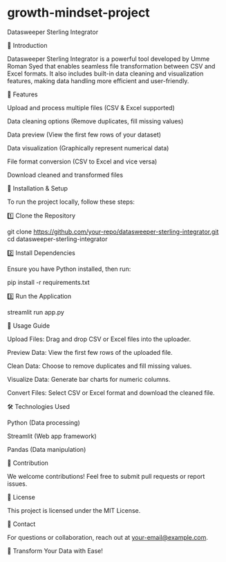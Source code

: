 # growth-mindset-project
Datasweeper Sterling Integrator

📌 Introduction

Datasweeper Sterling Integrator is a powerful tool developed by Umme Roman Syed that enables seamless file transformation between CSV and Excel formats. It also includes built-in data cleaning and visualization features, making data handling more efficient and user-friendly.

🚀 Features

Upload and process multiple files (CSV & Excel supported)

Data cleaning options (Remove duplicates, fill missing values)

Data preview (View the first few rows of your dataset)

Data visualization (Graphically represent numerical data)

File format conversion (CSV to Excel and vice versa)

Download cleaned and transformed files

🔧 Installation & Setup

To run the project locally, follow these steps:

1️⃣ Clone the Repository

git clone https://github.com/your-repo/datasweeper-sterling-integrator.git
cd datasweeper-sterling-integrator

2️⃣ Install Dependencies

Ensure you have Python installed, then run:

pip install -r requirements.txt

3️⃣ Run the Application

streamlit run app.py

📖 Usage Guide

Upload Files: Drag and drop CSV or Excel files into the uploader.

Preview Data: View the first few rows of the uploaded file.

Clean Data: Choose to remove duplicates and fill missing values.

Visualize Data: Generate bar charts for numeric columns.

Convert Files: Select CSV or Excel format and download the cleaned file.

🛠️ Technologies Used

Python (Data processing)

Streamlit (Web app framework)

Pandas (Data manipulation)

🤝 Contribution

We welcome contributions! Feel free to submit pull requests or report issues.

📜 License

This project is licensed under the MIT License.

📩 Contact

For questions or collaboration, reach out at your-email@example.com.

🚀 Transform Your Data with Ease!

